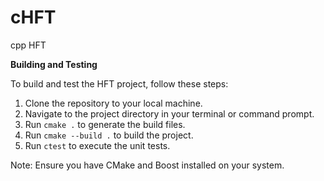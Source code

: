 # cHFT
cpp HFT

**Building and Testing**

To build and test the HFT project, follow these steps:

1. Clone the repository to your local machine.
2. Navigate to the project directory in your terminal or command prompt.
3. Run `cmake .` to generate the build files.
4. Run `cmake --build .` to build the project.
5. Run `ctest` to execute the unit tests.

Note: Ensure you have CMake and Boost installed on your system.
